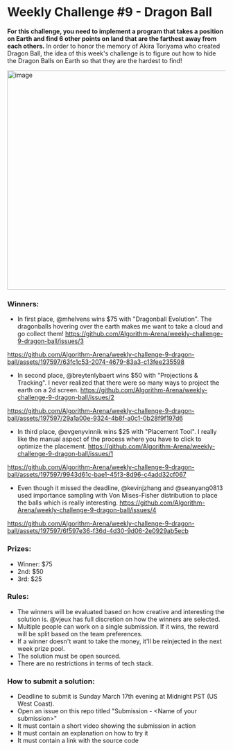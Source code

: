 # Weekly Challenge #9 - Dragon Ball

**For this challenge, you need to implement a program that takes a position on Earth and find 6 other points on land that are the farthest away from each others.** In order to honor the memory of Akira Toriyama who created Dragon Ball, the idea of this week's challenge is to figure out how to hide the Dragon Balls on Earth so that they are the hardest to find!

<img width="506" alt="image" src="https://github.com/Algorithm-Arena/weekly-challenge-9-dragon-ball/assets/197597/9704c574-8ff8-4ee0-958c-691ebb836626">

### Winners:

* In first place, @mhelvens wins $75 with "Dragonball Evolution". The dragonballs hovering over the earth makes me want to take a cloud and go collect them! https://github.com/Algorithm-Arena/weekly-challenge-9-dragon-ball/issues/3



https://github.com/Algorithm-Arena/weekly-challenge-9-dragon-ball/assets/197597/63fc1c53-2074-4679-83a3-c13fee235598



* In second place, @breytenlybaert wins $50 with "Projections & Tracking". I never realized that there were so many ways to project the earth on a 2d screen. https://github.com/Algorithm-Arena/weekly-challenge-9-dragon-ball/issues/2



https://github.com/Algorithm-Arena/weekly-challenge-9-dragon-ball/assets/197597/29a1a00e-9324-4b8f-a0c1-0b28f9f197d6



* In third place, @evgenyvinnik wins $25 with "Placement Tool". I really like the manual aspect of the process where you have to click to optimize the placement. https://github.com/Algorithm-Arena/weekly-challenge-9-dragon-ball/issues/1



https://github.com/Algorithm-Arena/weekly-challenge-9-dragon-ball/assets/197597/9943d61c-bae1-45f3-8d96-c4add32cf067



* Even though it missed the deadline, @kevinjzhang and @seanyang0813 used importance sampling with Von Mises-Fisher distribution to place the balls which is really interesting. https://github.com/Algorithm-Arena/weekly-challenge-9-dragon-ball/issues/4



https://github.com/Algorithm-Arena/weekly-challenge-9-dragon-ball/assets/197597/6f597e36-f36d-4d30-9d06-2e0929ab5ecb



### Prizes:
* Winner: $75
* 2nd: $50
* 3rd: $25

### Rules:
* The winners will be evaluated based on how creative and interesting the solution is. @vjeux has full discretion on how the winners are selected.
* Multiple people can work on a single submission. If it wins, the reward will be split based on the team preferences.
* If a winner doesn't want to take the money, it'll be reinjected in the next week prize pool.
* The solution must be open sourced.
* There are no restrictions in terms of tech stack.

### How to submit a solution:
* Deadline to submit is Sunday March 17th evening at Midnight PST (US West Coast).
* Open an issue on this repo titled "Submission - &lt;Name of your submission&gt;"
* It must contain a short video showing the submission in action
* It must contain an explanation on how to try it
* It must contain a link with the source code
